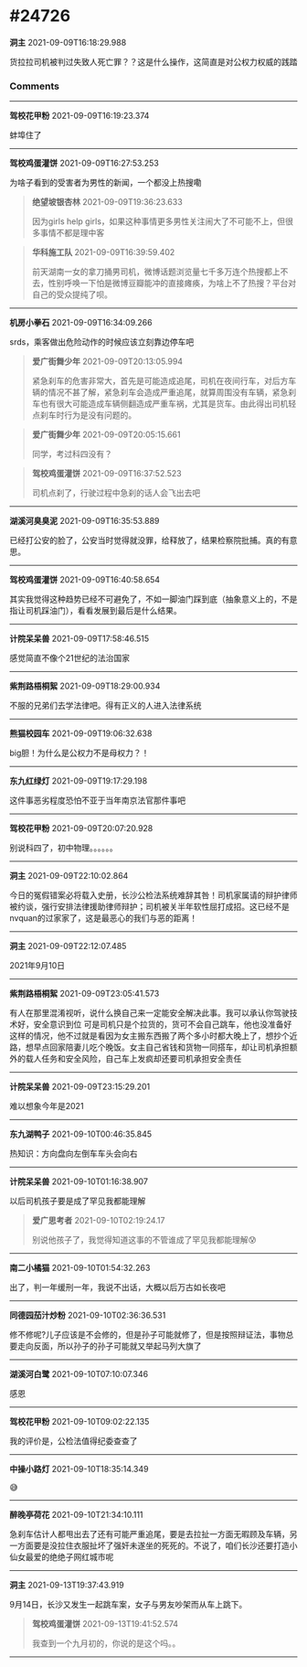 # #24726

**洞主** 2021-09-09T16:18:29.988

货拉拉司机被判过失致人死亡罪？？这是什么操作，这简直是对公权力权威的践踏

### Comments

---

**驾校花甲粉** 2021-09-09T16:19:23.374

蚌埠住了

---

**驾校鸡蛋灌饼** 2021-09-09T16:27:53.253

为啥子看到的受害者为男性的新闻，一个都没上热搜嘞

> **绝望坡银杏林** 2021-09-09T19:36:23.633
> 
> 因为girls help girls，如果这种事情更多男性关注闹大了不可能不上，但很多事情不都是理中客


> **华科施工队** 2021-09-09T16:39:59.402
> 
> 前天湖南一女的拿刀捅男司机，微博话题浏览量七千多万连个热搜都上不去，性别呼唤一下怕是微博豆瓣能冲的直接瘫痪，为啥上不了热搜？平台对自己的受众提纯了呗。


---

**机房小拳石** 2021-09-09T16:34:09.266

srds，乘客做出危险动作的时候应该立刻靠边停车吧

> **爱广街舞少年** 2021-09-09T20:13:05.994
> 
> 紧急刹车的危害非常大，首先是可能造成追尾，司机在夜间行车，对后方车辆的情况不甚了解，紧急刹车会造成严重追尾，就算周围没有车辆，紧急刹车也有很大可能造成车辆侧翻造成严重车祸，尤其是货车。由此得出司机轻点刹车时行为是没有问题的。


> **爱广街舞少年** 2021-09-09T20:05:15.661
> 
> 同学，考过科四没有？


> **驾校鸡蛋灌饼** 2021-09-09T16:37:52.523
> 
> 司机点刹了，行驶过程中急刹的话人会飞出去吧


---

**湖溪河臭臭泥** 2021-09-09T16:35:53.889

已经打公安的脸了，公安当时觉得就没罪，给释放了，结果检察院批捕。真的有意思。

---

**驾校鸡蛋灌饼** 2021-09-09T16:40:58.654

其实我觉得这种趋势已经不可避免了，不如一脚油门踩到底（抽象意义上的，不是指让司机踩油门），看看发展到最后是什么结果。

---

**计院呆呆兽** 2021-09-09T17:58:46.515

感觉简直不像个21世纪的法治国家

---

**紫荆路梧桐絮** 2021-09-09T18:29:00.934

不服的兄弟们去学法律吧。得有正义的人进入法律系统

---

**熊猫校园车** 2021-09-09T19:06:32.638

big胆！为什么是公权力不是母权力？！

---

**东九红绿灯** 2021-09-09T19:17:29.198

这件事恶劣程度恐怕不亚于当年南京法官那件事吧

---

**驾校花甲粉** 2021-09-09T20:07:20.928

别说科四了，初中物理。。。。。。

---

**洞主** 2021-09-09T22:10:02.864

今日的冤假错案必将载入史册，长沙公检法系统难辞其咎！司机家属请的辩护律师被约谈，强行安排法律援助律师辩护；司机被关半年软性屈打成招。这已经不是nvquan的过家家了，这是最恶心的我们与恶的距离！

---

**洞主** 2021-09-09T22:12:07.485

2021年9月10日

---

**紫荆路梧桐絮** 2021-09-09T23:05:41.573

有人在那里混淆视听，说什么换自己来一定能安全解决此事。我可以承认你驾驶技术好，安全意识到位
可是司机只是个拉货的，货可不会自己跳车，他也没准备好这样的情况，他不过就是看因为女主搬东西搬了两个多小时都大晚上了，想抄个近路，想早点回家陪妻儿吃个晚饭。女主自己省钱和货物一同搭车，却让司机承担额外的载人任务和安全风险，自己车上发疯却还要司机承担安全责任

---

**计院呆呆兽** 2021-09-09T23:15:29.201

难以想象今年是2021

---

**东九湖鸭子** 2021-09-10T00:46:35.845

热知识：方向盘向左倒车车头会向右

---

**计院呆呆兽** 2021-09-10T01:16:38.907

以后司机孩子要是成了罕见我都能理解

> **爱广思考者** 2021-09-10T02:19:24.17
> 
> 别说他孩子了，我觉得知道这事的不管谁成了罕见我都能理解😰


---

**南二小橘猫** 2021-09-10T01:54:32.263

出了，判一年缓刑一年，我说不出话，大概以后万古如长夜吧

---

**同德园茄汁炒粉** 2021-09-10T02:36:36.531

修不修呢?儿子应该是不会修的，但是孙子可能就修了，但是按照辩证法，事物总要走向反面，所以孙子的孙子可能就又举起马列大旗了

---

**湖溪河白鹭** 2021-09-10T07:10:07.346

感恩

---

**驾校花甲粉** 2021-09-10T09:02:22.135

我的评价是，公检法值得纪委查查了

---

**中操小路灯** 2021-09-10T18:35:14.349

😅

---

**醉晚亭荷花** 2021-09-10T21:34:10.111

急刹车估计人都甩出去了还有可能严重追尾，要是去拉扯一方面无暇顾及车辆，另一方面要是没拉住衣服扯坏了强奸未遂坐的死死的。不说了，咱们长沙还要打造小仙女最爱的绝绝子网红城市呢

---

**洞主** 2021-09-13T19:37:43.919

9月14日，长沙又发生一起跳车案，女子与男友吵架而从车上跳下。

> **驾校鸡蛋灌饼** 2021-09-13T19:41:52.574
> 
> 我查到一个九月初的，你说的是这个吗。。


---

